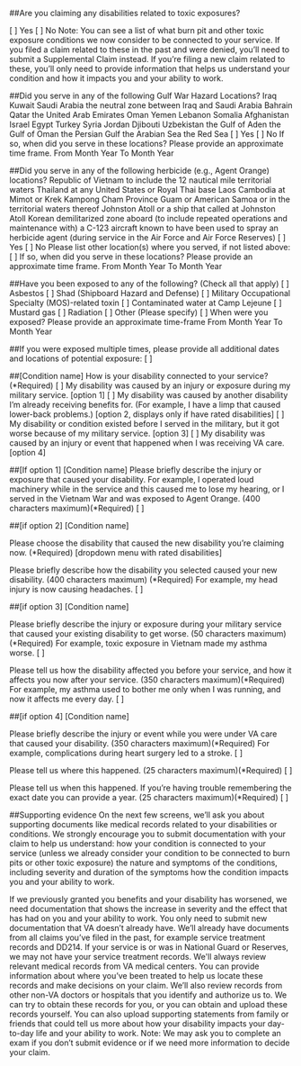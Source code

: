 ##Are you claiming any disabilities related to toxic exposures? 

[ ] Yes
[ ] No
Note: You can see a list of what burn pit and other toxic exposure conditions we now consider to be connected to your service. If you filed a claim related to these in the past and were denied, you’ll need to submit a Supplemental Claim instead. If you’re filing a new claim related to these, you’ll only need to provide information that helps us understand your condition and how it impacts you and your ability to work.



##Did you serve in any of the following Gulf War Hazard Locations? 
Iraq 
Kuwait 
Saudi Arabia 
the neutral zone between Iraq and Saudi Arabia 
Bahrain 
Qatar 
the United Arab Emirates 
Oman 
Yemen 
Lebanon 
Somalia 
Afghanistan
Israel 
Egypt 
Turkey 
Syria 
Jordan 
Djibouti 
Uzbekistan 
the Gulf of Aden
the Gulf of Oman
the Persian Gulf
the Arabian Sea
the Red Sea
[ ] Yes
[ ] No
If so, when did you serve in these locations? Please provide an approximate time frame. 
From
Month Year
To 
Month Year



##Did you serve in any of the following herbicide (e.g., Agent Orange) locations?
Republic of Vietnam to include the 12 nautical mile territorial waters
Thailand at any United States or Royal Thai base
Laos
Cambodia at Mimot or Krek
Kampong Cham Province
Guam or American Samoa
or in the territorial waters thereof 
Johnston Atoll or a ship that called at Johnston Atoll Korean demilitarized zone
aboard (to include repeated operations and maintenance with) a C-123 aircraft known to have been used to spray an herbicide agent (during service in the Air Force and Air Force Reserves)
[ ] Yes
[ ] No
Please list other location(s) where you served, if not listed above:
[                                      ] 
If so, when did you serve in these locations? Please provide an approximate time frame. 
From
Month Year
To 
Month Year



##Have you been exposed to any of the following? (Check all that apply)
[ ] Asbestos
[ ] Shad (Shipboard Hazard and Defense) 
[ ] Military Occupational Specialty (MOS)-related toxin 
[ ] Contaminated water at Camp Lejeune
[ ] Mustard gas
[ ] Radiation
[ ] Other (Please specify)
[                                      ] 
When were you exposed? Please provide an approximate time-frame 
From
Month Year
To 
Month Year



##If you were exposed multiple times, please provide all additional dates and locations of potential exposure:
[                                      ] 



##[Condition name]
How is your disability connected to your service? (*Required)
[ ] My disability was caused by an injury or exposure during my military service. [option 1]
[ ] My disability was caused by another disability I’m already receiving benefits for. (For example, I have a limp that caused lower-back problems.) [option 2, displays only if have rated disabilities]
[ ] My disability or condition existed before I served in the military, but it got worse because of my military service. [option 3]
[ ] My disability was caused by an injury or event that happened when I was receiving VA care. [option 4]



##[If option 1]
[Condition name]
Please briefly describe the injury or exposure that caused your disability. 
For example, I operated loud machinery while in the service and this caused me to lose my hearing, or I served in the Vietnam War and was exposed to Agent Orange. (400 characters maximum)(*Required)
[                                      ] 


##[if option 2]
[Condition name]

Please choose the disability that caused the new disability you’re claiming now. (*Required) 
[dropdown menu with rated disabilities]

Please briefly describe how the disability you selected caused your new disability. (400 characters maximum) (*Required)
For example, my head injury is now causing headaches.
[                                      ] 


##[if option 3]
[Condition name]

Please briefly describe the injury or exposure during your military service that caused your existing disability to get worse. (50 characters maximum)(*Required)
For example, toxic exposure in Vietnam made my asthma worse.
[                                      ] 

Please tell us how the disability affected you before your service, and how it affects you now after your service. (350 characters maximum)(*Required)
For example, my asthma used to bother me only when I was running, and now it affects me every day.
[                                      ] 


##[if option 4]
[Condition name]

Please briefly describe the injury or event while you were under VA care that caused your disability. (350 characters maximum)(*Required)
For example, complications during heart surgery led to a stroke.
[                                      ] 

Please tell us where this happened. (25 characters maximum)(*Required)
[                                      ] 

Please tell us when this happened. If you’re having trouble remembering the exact date you can provide a year. (25 characters maximum)(*Required)
[                                      ] 



##Supporting evidence
On the next few screens, we’ll ask you about supporting documents like medical records related to your disabilities or conditions.
We strongly encourage you to submit documentation with your claim to help us understand:
how your condition is connected to your service (unless we already consider your condition to be connected to burn pits or other toxic exposure)
the nature and symptoms of the conditions, including severity and duration of the symptoms
how the condition impacts you and your ability to work.

If we previously granted you benefits and your disability has worsened, we need documentation that shows the increase in severity and the effect that has had on you and your ability to work.
You only need to submit new documentation that VA doesn’t already have. 
We’ll already have documents from all claims you’ve filed in the past, for example service treatment records and DD214. If your service is or was in National Guard or Reserves, we may not have your service treatment records.
We'll always review relevant medical records from VA medical centers. You can provide information about where you’ve been treated to help us locate these records and make decisions on your claim.
We’ll also review records from other non-VA doctors or hospitals that you identify and authorize us to. We can try to obtain these records for you, or you can obtain and upload these records yourself.
You can also upload supporting statements from family or friends that could tell us more about how your disability impacts your day-to-day life and your ability to work.
Note: We may ask you to complete an exam if you don’t submit evidence or if we need more information to decide your claim.
